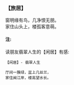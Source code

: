 ### 【旅居】

窗明缘有鸟，几净恨无朋。  
家住山头上，楼孤客意萌。

#### 注:
读朋友翡翠人生的【闲居】有感:
~~~
【闲居】- 翡翠人生

厅间一簇绿，盆上几丝兰，
家住闽江岸，楼高望水长。
~~~
